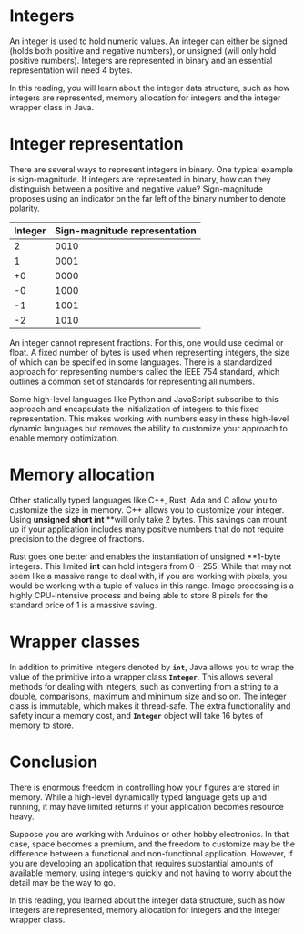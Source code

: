 # Integers

An integer is used to hold numeric values. An integer can either be signed (holds both positive and negative numbers), or unsigned (will only hold positive numbers). Integers are represented in binary and an essential representation will need 4 bytes.

In this reading, you will learn about the integer data structure, such as how integers are represented, memory allocation for integers and the integer wrapper class in Java.

# ****Integer representation****

There are several ways to represent integers in binary. One typical example is sign-magnitude. If integers are represented in binary, how can they distinguish between a positive and negative value? Sign-magnitude proposes using an indicator on the far left of the binary number to denote polarity. 

| Integer | Sign-magnitude representation |
| --- | --- |
| 2 | 0010 |
| 1 | 0001 |
| +0 | 0000 |
| -0 | 1000 |
| -1 | 1001 |
| -2 | 1010 |

An integer cannot represent fractions. For this, one would use decimal or float. A fixed number of bytes is used when representing integers, the size of which can be specified in some languages. There is a standardized approach for representing numbers called the IEEE 754 standard, which outlines a common set of standards for representing all numbers.

Some high-level languages like Python and JavaScript subscribe to this approach and encapsulate the initialization of integers to this fixed representation. This makes working with numbers easy in these high-level dynamic languages but removes the ability to customize your approach to enable memory optimization.

# ****Memory allocation****

Other statically typed languages like C++, Rust, Ada and C allow you to customize the size in memory. C++ allows you to customize your integer. Using **unsigned short int** **will only take 2 bytes. This savings can mount up if your application includes many positive numbers that do not require precision to the degree of fractions.

Rust goes one better and enables the instantiation of unsigned **1-byte integers. This limited **int** can hold integers from 0 – 255. While that may not seem like a massive range to deal with, if you are working with pixels, you would be working with a tuple of values in this range. Image processing is a highly CPU-intensive process and being able to store 8 pixels for the standard price of 1 is a massive saving.

# ****Wrapper classes****

In addition to primitive integers denoted by **`int`**, Java allows you to wrap the value of the primitive into a wrapper class **`Integer`**. This allows several methods for dealing with integers, such as converting from a string to a double, comparisons, maximum and minimum size and so on. The integer class is immutable, which makes it thread-safe. The extra functionality and safety incur a memory cost, and **`Integer`** object will take 16 bytes of memory to store.

# ****Conclusion****

There is enormous freedom in controlling how your figures are stored in memory. While a high-level dynamically typed language gets up and running, it may have limited returns if your application becomes resource heavy. 

Suppose you are working with Arduinos or other hobby electronics. In that case, space becomes a premium, and the freedom to customize may be the difference between a functional and non-functional application. However, if you are developing an application that requires substantial amounts of available memory, using integers quickly and not having to worry about the detail may be the way to go.

In this reading, you learned about the integer data structure, such as how integers are represented, memory allocation for integers and the integer wrapper class.